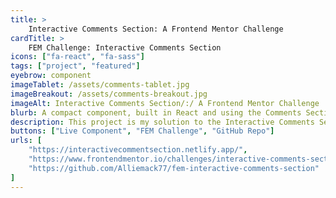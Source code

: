 ```yaml
---
title: >
    Interactive Comments Section: A Frontend Mentor Challenge
cardTitle: >
    FEM Challenge: Interactive Comments Section
icons: ["fa-react", "fa-sass"]
tags: ["project", "featured"]
eyebrow: component
imageTablet: /assets/comments-tablet.jpg
imageBreakout: /assets/comments-breakout.jpg
imageAlt: Interactive Comments Section/:/ A Frontend Mentor Challenge
blurb: A compact component, built in React and using the Comments Section API I created. Styling is done using my favorite pre-processor, Sass.
description: This project is my solution to the Interactive Comments Section challenge on Frontend Mentor. This is a fully responsive component built with React and Sass. Users can post, edit, up/downvote, reply to and delete comments. I learned how to build a custom hook that allows for rendering elements based on the viewport size. I also learned accessability best practices for buttons without text, making this commponent keyboard navigation and screen reader friendly.
buttons: ["Live Component", "FEM Challenge", "GitHub Repo"]
urls: [
    "https://interactivecommentsection.netlify.app/",
    "https://www.frontendmentor.io/challenges/interactive-comments-section-iG1RugEG9",
    "https://github.com/Alliemack77/fem-interactive-comments-section"
]
---
```

